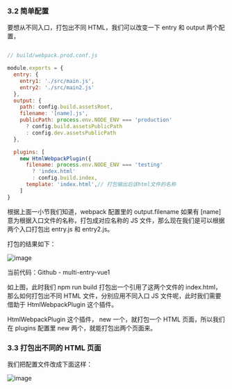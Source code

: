 ### 3.2 简单配置
要想从不同入口，打包出不同 HTML，我们可以改变一下 entry 和 output 两个配置，
```javascript

// build/webpack.prod.conf.js

module.exports = {
  entry: {
    entry1: './src/main.js',
    entry2: './src/main2.js'
  },
  output: {
    path: config.build.assetsRoot,
    filename: '[name].js',
    publicPath: process.env.NODE_ENV === 'production'
      ? config.build.assetsPublicPath
      : config.dev.assetsPublicPath
  },

  plugins: [
    new HtmlWebpackPlugin({
      filename: process.env.NODE_ENV === 'testing'
        ? 'index.html'
        : config.build.index,
      template: 'index.html',// 打包输出后该html文件的名称
    ]
}
```
根据上面一小节我们知道，webpack 配置里的 output.filename 如果有 [name] 意为根据入口文件的名称，打包成对应名称的 JS 文件，那么现在我们是可以根据两个入口打包出 entry.js 和 entry2.js。

打包的结果如下：

![image](https://github.com/zjoney/Webpack_multi_entry_configuration/blob/entry-vue3/images/1.png)

当前代码：Github - multi-entry-vue1

如上图，此时我们 npm run build 打包出一个引用了这两个文件的 index.html，那么如何打包出不同 HTML 文件，分别应用不同入口 JS 文件呢，此时我们需要借助于 HtmlWebpackPlugin 这个插件。

HtmlWebpackPlugin 这个插件， new 一个，就打包一个 HTML 页面，所以我们在 plugins 配置里 new 两个，就能打包出两个页面来。

### 3.3 打包出不同的 HTML 页面
我们把配置文件改成下面这样：



![image](https://github.com/zjoney/Webpack_multi_entry_configuration/blob/entry-vue3/images/4.gif)
